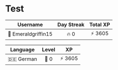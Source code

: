 # Test

<!--START_SECTION:duolingoStats-->
<!-- Automatically generated with https://github.com/centrumek/duolingo-readme-stats-->

| Username | Day Streak | Total XP |
|:---:|:---:|:---:|
| 👤 Emeraldgriffin15 | 🔥 0 | ⚡ 3605 |

| Language | Level | XP |
|:---:|:---:|:---:|
| 🇩🇪 German | 👑 0 | ⚡ 3605 |

<!--END_SECTION:duolingoStats-->
